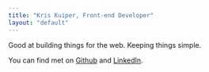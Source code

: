 ```yaml
---
title: "Kris Kuiper, Front-end Developer"
layout: "default"
---
```


Good at building things for the web. Keeping things simple.

You can find met on [Github](https://github.com/kriskuiper) and [LinkedIn](https://www.linkedin.com/in/kris-kuiper-0b6897a2/).
